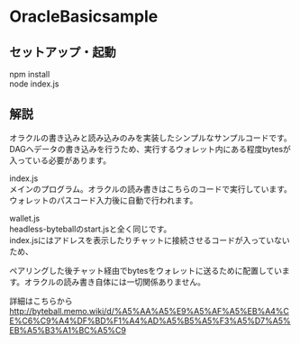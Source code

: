 # OracleBasicsample

## セットアップ・起動  
npm install  
node index.js  

## 解説  
オラクルの書き込みと読み込みのみを実装したシンプルなサンプルコードです。  
DAGへデータの書き込みを行うため、実行するウォレット内にある程度bytesが入っている必要があります。  

index.js  
メインのプログラム。オラクルの読み書きはこちらのコードで実行しています。  
ウォレットのパスコード入力後に自動で行われます。  
  
wallet.js  
headless-byteballのstart.jsと全く同じです。  
index.jsにはアドレスを表示したりチャットに接続させるコードが入っていないため、  

ペアリングした後チャット経由でbytesをウォレットに送るために配置しています。オラクルの読み書き自体には一切関係ありません。  

詳細はこちらから  
http://byteball.memo.wiki/d/%A5%AA%A5%E9%A5%AF%A5%EB%A4%CE%C6%C9%A4%DF%BD%F1%A4%AD%A5%B5%A5%F3%A5%D7%A5%EB%A5%B3%A1%BC%A5%C9
